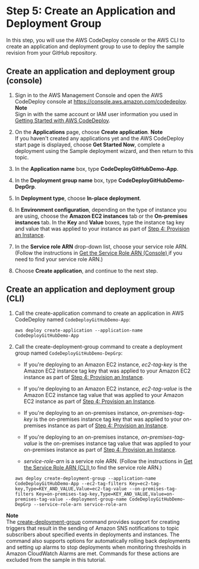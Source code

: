 # Step 5: Create an Application and Deployment Group<a name="tutorials-github-create-application"></a>

In this step, you will use the AWS CodeDeploy console or the AWS CLI to create an application and deployment group to use to deploy the sample revision from your GitHub repository\.

## Create an application and deployment group \(console\)<a name="tutorials-github-create-application-console"></a>

1. Sign in to the AWS Management Console and open the AWS CodeDeploy console at [https://console\.aws\.amazon\.com/codedeploy](https://console.aws.amazon.com/codedeploy)\.
**Note**  
Sign in with the same account or IAM user information you used in [Getting Started with AWS CodeDeploy](getting-started-codedeploy.md)\.

1. On the **Applications** page, choose **Create application**\.
**Note**  
If you haven't created any applications yet and the AWS CodeDeploy start page is displayed, choose **Get Started Now**, complete a deployment using the Sample deployment wizard, and then return to this topic\.

1. In the **Application name** box, type **CodeDeployGitHubDemo\-App**\.

1. In the **Deployment group name** box, type **CodeDeployGitHubDemo\-DepGrp**\.

1. In **Deployment type**, choose **In\-place deployment**\.

1. In **Environment configuration**, depending on the type of instance you are using, choose the **Amazon EC2 instances** tab or the **On\-premises instances** tab\. In the **Key** and **Value** boxes, type the instance tag key and value that was applied to your instance as part of [Step 4: Provision an Instance](tutorials-github-provision-instance.md)\.

1. In the **Service role ARN** drop\-down list, choose your service role ARN\. \(Follow the instructions in [Get the Service Role ARN \(Console\) ](getting-started-create-service-role.md#getting-started-get-service-role-console) if you need to find your service role ARN\.\)

1. Choose **Create application**, and continue to the next step\. 

## Create an application and deployment group \(CLI\)<a name="tutorials-github-create-application-cli"></a>

1. Call the create\-application command to create an application in AWS CodeDeploy named `CodeDeployGitHubDemo-App`:

   ```
   aws deploy create-application --application-name CodeDeployGitHubDemo-App
   ```

1. Call the create\-deployment\-group command to create a deployment group named `CodeDeployGitHubDemo-DepGrp`:

   + If you're deploying to an Amazon EC2 instance, *ec2\-tag\-key* is the Amazon EC2 instance tag key that was applied to your Amazon EC2 instance as part of [Step 4: Provision an Instance](tutorials-github-provision-instance.md)\.

   + If you're deploying to an Amazon EC2 instance, *ec2\-tag\-value* is the Amazon EC2 instance tag value that was applied to your Amazon EC2 instance as part of [Step 4: Provision an Instance](tutorials-github-provision-instance.md)\.

   + If you're deploying to an on\-premises instance, *on\-premises\-tag\-key* is the on\-premises instance tag key that was applied to your on\-premises instance as part of [Step 4: Provision an Instance](tutorials-github-provision-instance.md)\.

   + If you're deploying to an on\-premises instance, *on\-premises\-tag\-value* is the on\-premises instance tag value that was applied to your on\-premises instance as part of [Step 4: Provision an Instance](tutorials-github-provision-instance.md)\.

   + *service\-role\-arn* is a service role ARN\. \(Follow the instructions in [Get the Service Role ARN \(CLI\) ](getting-started-create-service-role.md#getting-started-get-service-role-cli) to find the service role ARN\.\)

   ```
   aws deploy create-deployment-group --application-name CodeDeployGitHubDemo-App --ec2-tag-filters Key=ec2-tag-key,Type=KEY_AND_VALUE,Value=ec2-tag-value --on-premises-tag-filters Key=on-premises-tag-key,Type=KEY_AND_VALUE,Value=on-premises-tag-value --deployment-group-name CodeDeployGitHubDemo-DepGrp --service-role-arn service-role-arn
   ```
**Note**  
The [create\-deployment\-group](http://docs.aws.amazon.com/cli/latest/reference/deploy/create-deployment-group.html) command provides support for creating triggers that result in the sending of Amazon SNS notifications to topic subscribers about specified events in deployments and instances\. The command also supports options for automatically rolling back deployments and setting up alarms to stop deployments when monitoring thresholds in Amazon CloudWatch Alarms are met\. Commands for these actions are excluded from the sample in this tutorial\.